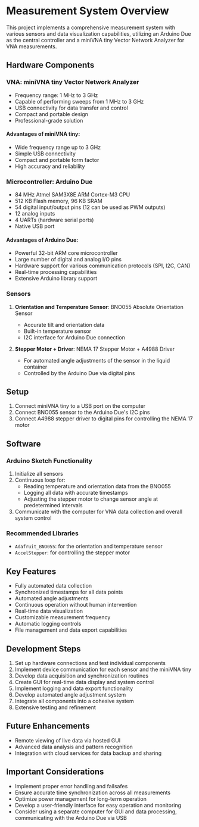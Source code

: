 # Measurement System Overview

This project implements a comprehensive measurement system with various sensors and data visualization capabilities, utilizing an Arduino Due as the central controller and a miniVNA tiny Vector Network Analyzer for VNA measurements.

## Hardware Components

### VNA: miniVNA tiny Vector Network Analyzer

- Frequency range: 1 MHz to 3 GHz
- Capable of performing sweeps from 1 MHz to 3 GHz
- USB connectivity for data transfer and control
- Compact and portable design
- Professional-grade solution

#### Advantages of miniVNA tiny:
- Wide frequency range up to 3 GHz
- Simple USB connectivity
- Compact and portable form factor
- High accuracy and reliability

### Microcontroller: Arduino Due

- 84 MHz Atmel SAM3X8E ARM Cortex-M3 CPU
- 512 KB Flash memory, 96 KB SRAM
- 54 digital input/output pins (12 can be used as PWM outputs)
- 12 analog inputs
- 4 UARTs (hardware serial ports)
- Native USB port

#### Advantages of Arduino Due:
- Powerful 32-bit ARM core microcontroller
- Large number of digital and analog I/O pins
- Hardware support for various communication protocols (SPI, I2C, CAN)
- Real-time processing capabilities
- Extensive Arduino library support

### Sensors

1. **Orientation and Temperature Sensor**: BNO055 Absolute Orientation Sensor
   - Accurate tilt and orientation data
   - Built-in temperature sensor
   - I2C interface for Arduino Due connection

2. **Stepper Motor + Driver**: NEMA 17 Stepper Motor + A4988 Driver
   - For automated angle adjustments of the sensor in the liquid container
   - Controlled by the Arduino Due via digital pins

## Setup

1. Connect miniVNA tiny to a USB port on the computer
2. Connect BNO055 sensor to the Arduino Due's I2C pins
3. Connect A4988 stepper driver to digital pins for controlling the NEMA 17 motor

## Software

### Arduino Sketch Functionality

1. Initialize all sensors
2. Continuous loop for:
   - Reading temperature and orientation data from the BNO055
   - Logging all data with accurate timestamps
   - Adjusting the stepper motor to change sensor angle at predetermined intervals
3. Communicate with the computer for VNA data collection and overall system control

### Recommended Libraries

- `Adafruit_BNO055`: for the orientation and temperature sensor
- `AccelStepper`: for controlling the stepper motor

## Key Features

- Fully automated data collection
- Synchronized timestamps for all data points
- Automated angle adjustments
- Continuous operation without human intervention
- Real-time data visualization
- Customizable measurement frequency
- Automatic logging controls
- File management and data export capabilities

## Development Steps

1. Set up hardware connections and test individual components
2. Implement device communication for each sensor and the miniVNA tiny
3. Develop data acquisition and synchronization routines
4. Create GUI for real-time data display and system control
5. Implement logging and data export functionality
6. Develop automated angle adjustment system
7. Integrate all components into a cohesive system
8. Extensive testing and refinement

## Future Enhancements

- Remote viewing of live data via hosted GUI
- Advanced data analysis and pattern recognition
- Integration with cloud services for data backup and sharing

## Important Considerations

- Implement proper error handling and failsafes
- Ensure accurate time synchronization across all measurements
- Optimize power management for long-term operation
- Develop a user-friendly interface for easy operation and monitoring
- Consider using a separate computer for GUI and data processing, communicating with the Arduino Due via USB

